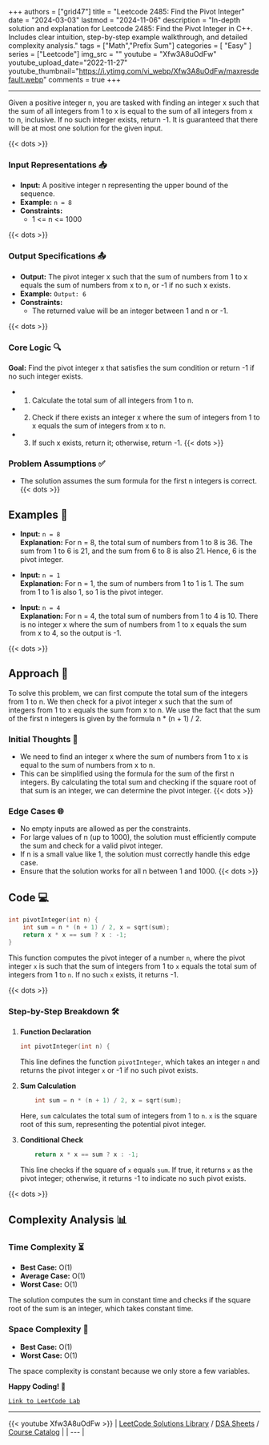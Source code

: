
+++
authors = ["grid47"]
title = "Leetcode 2485: Find the Pivot Integer"
date = "2024-03-03"
lastmod = "2024-11-06"
description = "In-depth solution and explanation for Leetcode 2485: Find the Pivot Integer in C++. Includes clear intuition, step-by-step example walkthrough, and detailed complexity analysis."
tags = ["Math","Prefix Sum"]
categories = [
    "Easy"
]
series = ["Leetcode"]
img_src = ""
youtube = "Xfw3A8uOdFw"
youtube_upload_date="2022-11-27"
youtube_thumbnail="https://i.ytimg.com/vi_webp/Xfw3A8uOdFw/maxresdefault.webp"
comments = true
+++



---
Given a positive integer n, you are tasked with finding an integer x such that the sum of all integers from 1 to x is equal to the sum of all integers from x to n, inclusive. If no such integer exists, return -1. It is guaranteed that there will be at most one solution for the given input.
<!--more-->
{{< dots >}}
### Input Representations 📥
- **Input:** A positive integer n representing the upper bound of the sequence.
- **Example:** `n = 8`
- **Constraints:**
	- 1 <= n <= 1000

{{< dots >}}
### Output Specifications 📤
- **Output:** The pivot integer x such that the sum of numbers from 1 to x equals the sum of numbers from x to n, or -1 if no such x exists.
- **Example:** `Output: 6`
- **Constraints:**
	- The returned value will be an integer between 1 and n or -1.

{{< dots >}}
### Core Logic 🔍
**Goal:** Find the pivot integer x that satisfies the sum condition or return -1 if no such integer exists.

- 1. Calculate the total sum of all integers from 1 to n.
- 2. Check if there exists an integer x where the sum of integers from 1 to x equals the sum of integers from x to n.
- 3. If such x exists, return it; otherwise, return -1.
{{< dots >}}
### Problem Assumptions ✅
- The solution assumes the sum formula for the first n integers is correct.
{{< dots >}}
## Examples 🧩
- **Input:** `n = 8`  \
  **Explanation:** For n = 8, the total sum of numbers from 1 to 8 is 36. The sum from 1 to 6 is 21, and the sum from 6 to 8 is also 21. Hence, 6 is the pivot integer.

- **Input:** `n = 1`  \
  **Explanation:** For n = 1, the sum of numbers from 1 to 1 is 1. The sum from 1 to 1 is also 1, so 1 is the pivot integer.

- **Input:** `n = 4`  \
  **Explanation:** For n = 4, the total sum of numbers from 1 to 4 is 10. There is no integer x where the sum of numbers from 1 to x equals the sum from x to 4, so the output is -1.

{{< dots >}}
## Approach 🚀
To solve this problem, we can first compute the total sum of the integers from 1 to n. We then check for a pivot integer x such that the sum of integers from 1 to x equals the sum from x to n. We use the fact that the sum of the first n integers is given by the formula n * (n + 1) / 2.

### Initial Thoughts 💭
- We need to find an integer x where the sum of numbers from 1 to x is equal to the sum of numbers from x to n.
- This can be simplified using the formula for the sum of the first n integers. By calculating the total sum and checking if the square root of that sum is an integer, we can determine the pivot integer.
{{< dots >}}
### Edge Cases 🌐
- No empty inputs are allowed as per the constraints.
- For large values of n (up to 1000), the solution must efficiently compute the sum and check for a valid pivot integer.
- If n is a small value like 1, the solution must correctly handle this edge case.
- Ensure that the solution works for all n between 1 and 1000.
{{< dots >}}
## Code 💻
```cpp
int pivotInteger(int n) {
    int sum = n * (n + 1) / 2, x = sqrt(sum);
    return x * x == sum ? x : -1;
}
```

This function computes the pivot integer of a number `n`, where the pivot integer `x` is such that the sum of integers from 1 to `x` equals the total sum of integers from 1 to `n`. If no such `x` exists, it returns -1.

{{< dots >}}
### Step-by-Step Breakdown 🛠️
1. **Function Declaration**
	```cpp
	int pivotInteger(int n) {
	```
	This line defines the function `pivotInteger`, which takes an integer `n` and returns the pivot integer `x` or -1 if no such pivot exists.

2. **Sum Calculation**
	```cpp
	    int sum = n * (n + 1) / 2, x = sqrt(sum);
	```
	Here, `sum` calculates the total sum of integers from 1 to `n`. `x` is the square root of this sum, representing the potential pivot integer.

3. **Conditional Check**
	```cpp
	    return x * x == sum ? x : -1;
	```
	This line checks if the square of `x` equals `sum`. If true, it returns `x` as the pivot integer; otherwise, it returns -1 to indicate no such pivot exists.

{{< dots >}}
## Complexity Analysis 📊
### Time Complexity ⏳
- **Best Case:** O(1)
- **Average Case:** O(1)
- **Worst Case:** O(1)

The solution computes the sum in constant time and checks if the square root of the sum is an integer, which takes constant time.

### Space Complexity 💾
- **Best Case:** O(1)
- **Worst Case:** O(1)

The space complexity is constant because we only store a few variables.

**Happy Coding! 🎉**


[`Link to LeetCode Lab`](https://leetcode.com/problems/find-the-pivot-integer/description/)

---
{{< youtube Xfw3A8uOdFw >}}
| [LeetCode Solutions Library](https://grid47.xyz/leetcode/) / [DSA Sheets](https://grid47.xyz/sheets/) / [Course Catalog](https://grid47.xyz/courses/) |
| --- |
